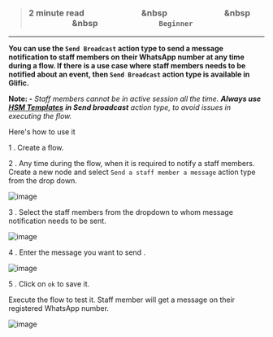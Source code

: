 > ### **2 minute read &nbsp; &nbsp; &nbsp; &nbsp; &nbsp; &nbsp; &nbsp; &nbsp; &nbsp; &nbsp; &nbsp; &nbsp; &nbsp; &nbsp; &nbsp &nbsp; &nbsp; &nbsp; &nbsp; &nbsp; &nbsp; &nbsp; &nbsp; &nbsp; &nbsp; &nbsp; &nbsp; &nbsp; &nbsp; &nbsp &nbsp; &nbsp; &nbsp; &nbsp; &nbsp; &nbsp; &nbsp; &nbsp; &nbsp; &nbsp; &nbsp; &nbsp; &nbsp; &nbsp; &nbsp &nbsp; &nbsp; &nbsp; &nbsp; &nbsp; &nbsp; &nbsp; &nbsp; &nbsp; &nbsp; &nbsp; &nbsp; &nbsp; &nbsp; &nbsp; `Beginner`**
___

**You can use the `Send Broadcast` action type to send a message notification to staff members on their  WhatsApp number at any time during a flow. If there is a use case where staff members needs to be notified about an event, then  `Send Broadcast` action type is available in Glific.**

**Note: -** _Staff members cannot be in active session all the time._ **_Always use_** [**_HSM Templates_**](https://glific.github.io/docs/docs/Product%20Features/Templates) **_in Send broadcast_** _action type, to avoid issues in executing the flow._

 Here&#39;s how to use it

1 .  Create a flow.

2 .  Any time during the flow, when it is required to notify a staff members. Create a new node and select `Send a staff member a message` action type from the drop down.

![image](https://user-images.githubusercontent.com/32592458/218255820-773adace-d230-490f-ab45-0812b916f986.png)



3 .  Select the staff members from the dropdown to whom message notification needs to be sent.

![image](https://user-images.githubusercontent.com/32592458/218255826-8a0ef2ad-3d63-4f48-8a6e-b5fb5040b615.png)


4 .  Enter the message you want to send .

![image](https://user-images.githubusercontent.com/32592458/218255832-cf0a70a3-2a8c-410d-86f9-8df1da0106b5.png)

5 .  Click on `ok` to save it.

Execute the flow to test it. Staff member will get a message on their registered WhatsApp number.

![image](https://user-images.githubusercontent.com/32592458/218255838-9e6ad9bb-4edb-473c-a566-cedb0bc3b935.png)
